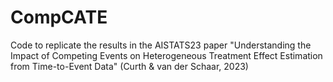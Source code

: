 # CompCATE
Code to replicate the results in the AISTATS23 paper "Understanding the Impact of Competing Events on Heterogeneous Treatment Effect Estimation from Time-to-Event Data" (Curth & van der Schaar, 2023)
